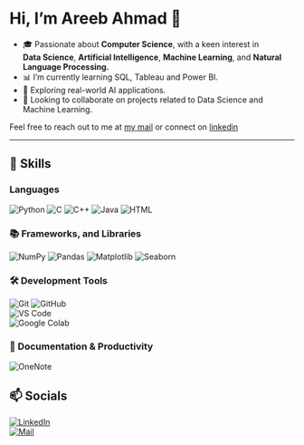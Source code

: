 # Hi, I’m Areeb Ahmad 👋
  
- 🎓 Passionate about **Computer Science**, with a keen interest in  
**Data Science**, **Artificial Intelligence**, **Machine Learning**, and **Natural Language Processing.**
- 📊 I’m currently learning SQL, Tableau and Power BI.
- 🧠 Exploring real-world AI applications.
- 🤝 Looking to collaborate on projects related to Data Science and Machine Learning.

Feel free to reach out to me at [my mail](mailto:ahmad.syedareeb7@gmail.com) or connect on [linkedin](https://www.linkedin.com/in/areeb-ahmad7/)

---

## 🧠 Skills

### Languages  
![Python](https://img.shields.io/badge/-Python-3776AB?style=for-the-badge&logo=python&logoColor=white)
![C](https://img.shields.io/badge/-C-00599C?style=for-the-badge&logo=c)
![C++](https://img.shields.io/badge/-C++-00599C?style=for-the-badge&logo=c%2B%2B)
![Java](https://img.shields.io/badge/-Java-007396?style=for-the-badge&logo=java)
![HTML](https://img.shields.io/badge/-HTML5-E34F26?style=for-the-badge&logo=html5&logoColor=white)

### 📚 Frameworks, and Libraries  
![NumPy](https://img.shields.io/badge/-NumPy-013243?style=for-the-badge&logo=numpy)
![Pandas](https://img.shields.io/badge/-Pandas-150458?style=for-the-badge&logo=pandas)
![Matplotlib](https://img.shields.io/badge/-Matplotlib-11557C?style=for-the-badge&logo=matplotlib&logoColor=white)
![Seaborn](https://img.shields.io/badge/-Seaborn-2D6CB4?style=for-the-badge) 

### 🛠 Development Tools  
![Git](https://img.shields.io/badge/-Git-F05032?style=for-the-badge&logo=git&logoColor=white)  ![GitHub](https://img.shields.io/badge/-GitHub-181717?style=for-the-badge&logo=github&logoColor=white)  
![VS Code](https://img.shields.io/badge/-VS%20Code-007ACC?style=for-the-badge&logo=visual-studio-code&logoColor=white)  
![Google Colab](https://img.shields.io/badge/-Google%20Colab-F9AB00?style=for-the-badge&logo=googlecolab&logoColor=white)

### 📝 Documentation & Productivity  
![OneNote](https://img.shields.io/badge/-OneNote-7719AA?style=for-the-badge&logo=microsoft-onenote&logoColor=white)

## 📫 Socials

[![LinkedIn](https://img.shields.io/badge/-LinkedIn-blue?style=for-the-badge&logo=linkedin)](https://www.linkedin.com/in/areeb-ahmad7/)  
[![Mail](https://img.shields.io/badge/-Mail-red?style=for-the-badge&logo=gmail)](ahmad.syedareeb7@gmail.com)  



<!---
Areeb-Ahmd/Areeb-Ahmd is a ✨ special ✨ repository because its `README.md` (this file) appears on your GitHub profile.
You can click the Preview link to take a look at your changes.
--->
